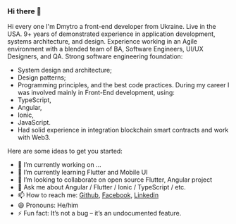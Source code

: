 ### Hi there 👋

Hi every one I'm Dmytro a front-end developer from Ukraine. Live in the USA.
9+ years of demonstrated experience in application development, systems architecture, and design.
Experience working in an Agile environment with a blended team of BA, Software Engineers, UI/UX Designers, and QA.
Strong software engineering foundation: 
- System design and architecture;
- Design patterns;
- Programming principles, and the best code practices.
During my career I was involved mainly in Front-End development, using:
- TypeScript,
- Angular,
- Ionic,
- JavaScript.
- Had solid experience in integration blockchain smart contracts and work with Web3.

Here are some ideas to get you started:

- 🔭 I’m currently working on ...
- 🌱 I’m currently learning Flutter and Mobile UI
- 👯 I’m looking to collaborate on open source Flutter, Angular project
- 💬 Ask me about Angular / Flutter / Ionic / TypeScript / etc.
- 📫 How to reach me: [Github](https://github.com/Zelenyuk1993), [Facebook](https://www.facebook.com/dima.zelenyuk), [Linkedin](https://www.linkedin.com/in/dmytro-zeleniuk/)
- 😄 Pronouns: He/him
- ⚡ Fun fact: It’s not a bug – it’s an undocumented feature.
